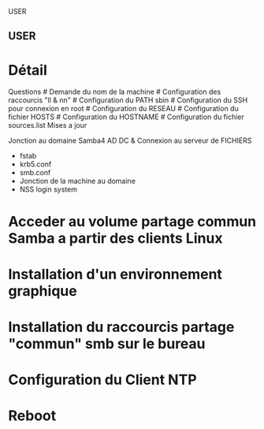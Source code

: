 USER
## USER

# Détail

Questions #
Demande du nom de la machine #
Configuration des raccourcis "ll & nn" #
Configuration du PATH sbin #
Configuration du SSH pour connexion en root #
Configuration du RESEAU #
Configuration du fichier HOSTS #
Configuration du HOSTNAME #
Configuration du fichier sources.list
Mises a jour

Jonction au domaine Samba4 AD DC & Connexion au serveur de FICHIERS
- fstab
- krb5.conf
- smb.conf
- Jonction de la machine au domaine
- NSS login system

# Acceder au volume partage commun Samba a partir des clients Linux  #
# Installation d'un environnement graphique #
# Installation du raccourcis partage "commun" smb sur le bureau #

# Configuration du Client NTP #
# Reboot #